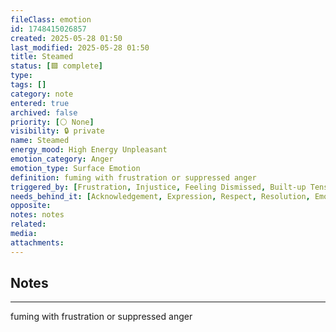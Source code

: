 ```yaml
---
fileClass: emotion
id: 1748415026857
created: 2025-05-28 01:50
last_modified: 2025-05-28 01:50
title: Steamed
status: [🟩 complete]
type: 
tags: []
category: note
entered: true
archived: false
priority: [⚪ None]
visibility: 🔒 private
name: Steamed
energy_mood: High Energy Unpleasant
emotion_category: Anger
emotion_type: Surface Emotion
definition: fuming with frustration or suppressed anger
triggered_by: [Frustration, Injustice, Feeling Dismissed, Built-up Tension]
needs_behind_it: [Acknowledgement, Expression, Respect, Resolution, Emotional Release]
opposite: 
notes: notes
related: 
media: 
attachments:
---
```


## Notes
---
fuming with frustration or suppressed anger

